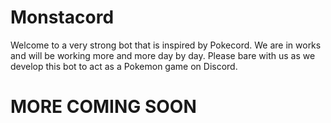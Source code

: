 # Monstacord

Welcome to a very strong bot that is inspired by Pokecord. We are in works and will be working more and more day by day. Please bare with us as we develop this bot to act as a Pokemon game on Discord. 

# MORE COMING SOON
